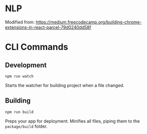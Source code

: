 # NLP
Modified from:
https://medium.freecodecamp.org/building-chrome-extensions-in-react-parcel-79d0240dd58f

# CLI Commands

## Development

```Shell
npm run watch
```

Starts the watcher for building project when a file changed.

## Building

```Shell
npm run build
```

Preps your app for deployment. Minifies all files, piping them to the `package/build` folder.
